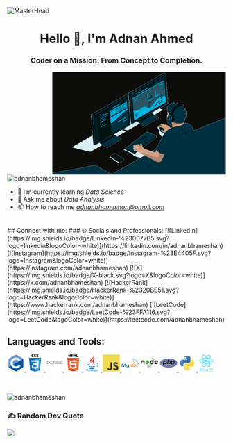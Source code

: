 ![MasterHead](https://camo.githubusercontent.com/9aa127e4ccc6105c73df89829816ebb18c2d629394b2ea8c8873a59a3af1cc71/68747470733a2f2f6d69722d73332d63646e2d63662e626568616e63652e6e65742f70726f6a6563745f6d6f64756c65732f6d61785f313230302f37393733313536383039373539392e356235306263613437373733352e6a7067)
<h1 align="center">Hello 👋, I'm Adnan Ahmed</h1>
<h3 align="center">Coder on a Mission: From Concept to Completion.</h3>
<img align="right" alt="Coding" width="400" src="https://raw.githubusercontent.com/Potential17/Potential17/master/user%20(2).gif">


<p align="left"> <img src="https://komarev.com/ghpvc/?username=mohsinhub35&label=Profile%20views&color=0e75b6&style=flat" alt="adnanbhameshan" /> </p>

- 🌱 I’m currently learning *Data Science*
- 💬 Ask me about *Data Analysis*
- 📫 How to reach me *adnanbhameshan@gmail.com*
<br>
## Connect with me:
### 🌐 Socials and Professionals:
 [![LinkedIn](https://img.shields.io/badge/LinkedIn-%230077B5.svg?logo=linkedin&logoColor=white)](https://linkedin.com/in/adnanbhameshan) [![Instagram](https://img.shields.io/badge/Instagram-%23E4405F.svg?logo=Instagram&logoColor=white)](https://instagram.com/adnanbhameshan) [![X](https://img.shields.io/badge/X-black.svg?logo=X&logoColor=white)](https://x.com/adnanbhameshan) [![HackerRank](https://img.shields.io/badge/HackerRank-%2320BE51.svg?logo=HackerRank&logoColor=white)](https://www.hackerrank.com/adnanbhameshan) [![LeetCode](https://img.shields.io/badge/LeetCode-%23FFA116.svg?logo=LeetCode&logoColor=white)](https://leetcode.com/adnanbhameshan)


## Languages and Tools:
<p align="left"> <a href="https://www.cprogramming.com/" target="_blank" rel="noreferrer"> <img src="https://raw.githubusercontent.com/devicons/devicon/master/icons/c/c-original.svg" alt="c" width="40" height="40"/> </a>     <a href="https://www.w3schools.com/css/" target="_blank" rel="noreferrer"> <img src="https://raw.githubusercontent.com/devicons/devicon/master/icons/css3/css3-original-wordmark.svg" alt="css3" width="40" height="40"/> </a>      <a href="https://expressjs.com" target="_blank" rel="noreferrer"> <img src="https://raw.githubusercontent.com/devicons/devicon/master/icons/express/express-original-wordmark.svg" alt="express" width="40" height="40"/> </a>      <a href="https://www.w3.org/html/" target="_blank" rel="noreferrer"> <img src="https://raw.githubusercontent.com/devicons/devicon/master/icons/html5/html5-original-wordmark.svg" alt="html5" width="40" height="40"/> </a>      <a href="https://www.java.com" target="_blank" rel="noreferrer"> <img src="https://raw.githubusercontent.com/devicons/devicon/master/icons/java/java-original.svg" alt="java" width="40" height="40"/> </a>      <a href="https://developer.mozilla.org/en-US/docs/Web/JavaScript" target="_blank" rel="noreferrer"> <img src="https://raw.githubusercontent.com/devicons/devicon/master/icons/javascript/javascript-original.svg" alt="javascript" width="40" height="40"/> </a>      <a href="https://www.mysql.com/" target="_blank" rel="noreferrer"> <img src="https://raw.githubusercontent.com/devicons/devicon/master/icons/mysql/mysql-original-wordmark.svg" alt="mysql" width="40" height="40"/> </a>      <a href="https://nodejs.org" target="_blank" rel="noreferrer"> <img src="https://raw.githubusercontent.com/devicons/devicon/master/icons/nodejs/nodejs-original-wordmark.svg" alt="nodejs" width="40" height="40"/> </a>      <a href="https://www.php.net" target="_blank" rel="noreferrer"> <img src="https://raw.githubusercontent.com/devicons/devicon/master/icons/php/php-original.svg" alt="php" width="40" height="40"/> </a>      <a href="https://www.python.org" target="_blank" rel="noreferrer"> <img src="https://raw.githubusercontent.com/devicons/devicon/master/icons/python/python-original.svg" alt="python" width="40" height="40"/> </a>      <a href="https://reactjs.org/" target="_blank" rel="noreferrer"> <img src="https://raw.githubusercontent.com/devicons/devicon/master/icons/react/react-original-wordmark.svg" alt="react" width="40" height="40"/> </a>  </p>
<br>
<p><img align="center" src="https://github-readme-stats.vercel.app/api/top-langs?username=adnanbhameshan&show_icons=true&locale=en&layout=compact" alt="adnanbhameshan" /></p>

### ✍️ Random Dev Quote
![](https://quotes-github-readme.vercel.app/api?type=vetical&theme=light)
